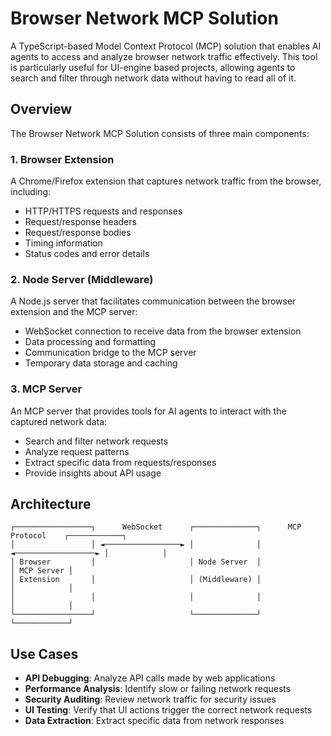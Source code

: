 # Browser Network MCP Solution

A TypeScript-based Model Context Protocol (MCP) solution that enables AI agents to access and analyze browser network traffic effectively. This tool is particularly useful for UI-engine based projects, allowing agents to search and filter through network data without having to read all of it.

## Overview

The Browser Network MCP Solution consists of three main components:

### 1. Browser Extension
A Chrome/Firefox extension that captures network traffic from the browser, including:
- HTTP/HTTPS requests and responses
- Request/response headers
- Request/response bodies
- Timing information
- Status codes and error details

### 2. Node Server (Middleware)
A Node.js server that facilitates communication between the browser extension and the MCP server:
- WebSocket connection to receive data from the browser extension
- Data processing and formatting
- Communication bridge to the MCP server
- Temporary data storage and caching

### 3. MCP Server
An MCP server that provides tools for AI agents to interact with the captured network data:
- Search and filter network requests
- Analyze request patterns
- Extract specific data from requests/responses
- Provide insights about API usage

## Architecture

```
┌─────────────────┐      WebSocket      ┌──────────────┐      MCP Protocol    ┌────────────┐
│                 │ ◄─────────────────► │              │ ◄──────────────────► │            │
│ Browser         │                     │ Node Server  │                      │ MCP Server │
│ Extension       │                     │ (Middleware) │                      │            │
│                 │                     │              │                      │            │
└─────────────────┘                     └──────────────┘                      └────────────┘
```

## Use Cases

- **API Debugging**: Analyze API calls made by web applications
- **Performance Analysis**: Identify slow or failing network requests
- **Security Auditing**: Review network traffic for security issues
- **UI Testing**: Verify that UI actions trigger the correct network requests
- **Data Extraction**: Extract specific data from network responses

